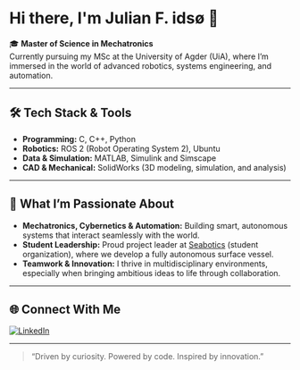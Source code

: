 # Hi there, I'm Julian F. idsø 👋

🎓 **Master of Science in Mechatronics**  
Currently pursuing my MSc at the University of Agder (UiA), where I’m immersed in the world of advanced robotics, systems engineering, and automation.

---

## 🛠️ Tech Stack & Tools

- **Programming:** C, C++, Python
- **Robotics:** ROS 2 (Robot Operating System 2), Ubuntu
- **Data & Simulation:** MATLAB, Simulink and Simscape
- **CAD & Mechanical:** SolidWorks (3D modeling, simulation, and analysis)

---

## 🤖 What I’m Passionate About

- **Mechatronics, Cybernetics & Automation:** Building smart, autonomous systems that interact seamlessly with the world.
- **Student Leadership:** Proud project leader at [Seabotics](https://github.com/seabotics) (student organization), where we develop a fully autonomous surface vessel.
- **Teamwork & Innovation:** I thrive in multidisciplinary environments, especially when bringing ambitious ideas to life through collaboration.

---

## 🌐 Connect With Me

[![LinkedIn](https://img.shields.io/badge/LinkedIn-Julian%20Fidso-blue?logo=linkedin&style=flat-square)](https://www.linkedin.com/in/julian-f-ids%C3%B8-34a865240?utm_source=share&utm_campaign=share_via&utm_content=profile&utm_medium=ios_app)

---

> “Driven by curiosity. Powered by code. Inspired by innovation.”

<!--
**julianfidso/julianfidso** is a ✨ special ✨ repository because its `README.md` (this file) appears on your GitHub profile.
-->
